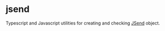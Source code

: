 # jsend

Typescript and Javascript utilities for creating and checking [JSend](https://github.com/omniti-labs/jsend) object.
